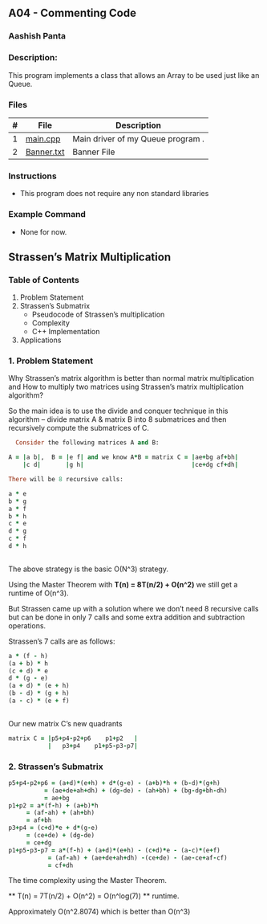 
## A04 - Commenting Code
### Aashish Panta 
### Description:

This program implements a class that allows an Array to be used just like an Queue.

### Files

|   #   | File     | Description                      |
| :---: | -------- | -------------------------------- |
|   1   | [main.cpp](https://github.com/apanta0525/3013-Algorithms-Panta/blob/main/Assignments/A04/main.cpp) | Main driver of my Queue program . |
| 2 | [Banner.txt](https://github.com/apanta0525/3013-Algorithms-Panta/blob/main/Assignments/A04/Banner.txt) | Banner File |

### Instructions

- This program does not require any non standard libraries

### Example Command

- None for now.


## Strassen’s Matrix Multiplication

### Table of Contents
  1. Problem Statement
  2. Strassen’s Submatrix
     * Pseudocode of Strassen’s multiplication
     * Complexity
     * C++ Implementation
  3. Applications

### 1. **Problem Statement**

Why Strassen’s matrix algorithm is better than normal matrix multiplication and How to multiply two matrices using Strassen’s matrix multiplication algorithm?

So the main idea is to use the divide and conquer technique in this algorithm – divide matrix A & matrix B into 8 submatrices and then recursively compute the submatrices of C.
  
```ruby
  Consider the following matrices A and B:

A = |a b|,  B = |e f| and we know A*B = matrix C = |ae+bg af+bh| 
    |c d|       |g h|                              |ce+dg cf+dh|

There will be 8 recursive calls:

a * e
b * g
a * f
b * h
c * e
d * g
c * f
d * h
  
```
The above strategy is the basic O(N^3) strategy.
  
Using the Master Theorem with **T(n) = 8T(n/2) + O(n^2)** we still get a runtime of O(n^3).

But Strassen came up with a solution where we don’t need 8 recursive calls but can be done in only 7 calls and some extra addition and subtraction operations.

Strassen’s 7 calls are as follows:

 ```ruby
a * (f - h)
(a + b) * h
(c + d) * e
d * (g - e)
(a + d) * (e + h)
(b - d) * (g + h)
(a - c) * (e + f)
  
```
  
Our new matrix C’s new quadrants
  ```ruby
  matrix C = |p5+p4-p2+p6    p1+p2   |
             |   p3+p4    p1+p5-p3-p7| 
  ```
  ### 2. Strassen’s Submatrix
  
  ```ruby 
  p5+p4-p2+p6 = (a+d)*(e+h) + d*(g-e) - (a+b)*h + (b-d)*(g+h)
            = (ae+de+ah+dh) + (dg-de) - (ah+bh) + (bg-dg+bh-dh)
            = ae+bg
 p1+p2 = a*(f-h) + (a+b)*h
       = (af-ah) + (ah+bh)
       = af+bh
 p3+p4 = (c+d)*e + d*(g-e)
       = (ce+de) + (dg-de)
       = ce+dg 
 p1+p5-p3-p7 = a*(f-h) + (a+d)*(e+h) - (c+d)*e - (a-c)*(e+f)
             = (af-ah) + (ae+de+ah+dh) -(ce+de) - (ae-ce+af-cf)
             = cf+dh
  ```

The time complexity using the Master Theorem.

** T(n) = 7T(n/2) + O(n^2) = O(n^log(7)) ** runtime.

Approximately O(n^2.8074) which is better than O(n^3)

